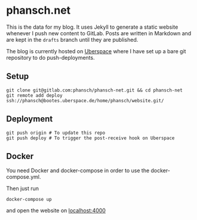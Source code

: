 # phansch.net

This is the data for my blog. It uses Jekyll to generate a static website whenever I push new content to GitLab.
Posts are written in Markdown and are kept in the `drafts` branch until they are published.

The blog is currently hosted on [Uberspace](https://uberspace.de) where I have set up a bare git repository to do push-deployments.

## Setup

    git clone git@gitlab.com:phansch/phansch-net.git && cd phansch-net
    git remote add deploy ssh://phansch@bootes.uberspace.de/home/phansch/website.git/

## Deployment

    git push origin # To update this repo
    git push deploy # To trigger the post-receive hook on Uberspace

## Docker

You need Docker and docker-compose in order to use the docker-compose.yml.

Then just run

    docker-compose up

and open the website on [localhost:4000](http://localhost:4000)
